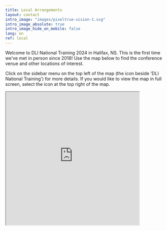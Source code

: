 ```yaml
---
title: Local Arrangements
layout: contact
intro_image: "images/pixeltrue-vision-1.svg"
intro_image_absolute: true
intro_image_hide_on_mobile: false
lang: en
ref: local
---
```

Welcome to DLI National Training 2024 in Halifax, NS. This is the first time we've met in person since 2018! Use the map below to find the conference venue and other locations of interest.

Click on the sidebar menu on the top left of the map (the icon beside 'DLI National Training') for more details. If you would like to view the map in full screen, select the icon at the top right of the map.

<iframe src="https://www.google.com/maps/d/u/0/embed?mid=1Avt4p8g9zLxDhEzwoYhf5q1zU6dZP04&ehbc=2E312F&noprof=1" width="420" height="420"></iframe>
